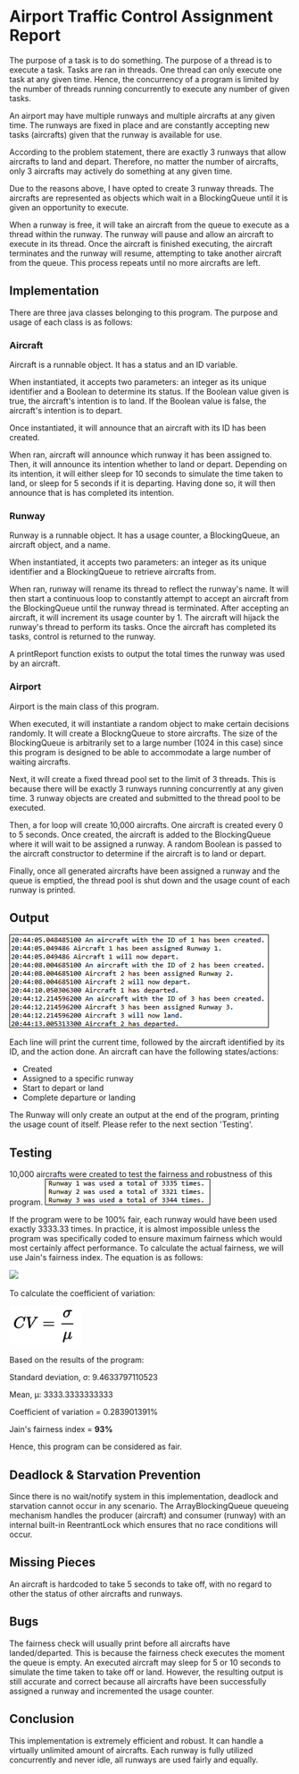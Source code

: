 # Airport Traffic Control Assignment Report

The purpose of a task is to do something. The purpose of a thread is to execute a task. Tasks are ran in threads. One thread can only execute one task at any given time. Hence, the concurrency of a program is limited by the number of threads running concurrently to execute any number of given tasks.

An airport may have multiple runways and multiple aircrafts at any given time. The runways are fixed in place and are constantly accepting new tasks (aircrafts) given that the runway is available for use.

According to the problem statement, there are exactly 3 runways that allow aircrafts to land and depart. Therefore, no matter the number of aircrafts, only 3 aircrafts may actively do something at any given time.

Due to the reasons above, I have opted to create 3 runway threads. The aircrafts are represented as objects which wait in a BlockingQueue until it is given an opportunity to execute.

When a runway is free, it will take an aircraft from the queue to execute as a thread within the runway. The runway will pause and allow an aircraft to execute in its thread. Once the aircraft is finished executing, the aircraft terminates and the runway will resume, attempting to take another aircraft from the queue. This process repeats until no more aircrafts are left.

## Implementation

There are three java classes belonging to this program. The purpose and usage of each class is as follows:

### Aircraft

Aircraft is a runnable object. It has a status and an ID variable.

When instantiated, it accepts two parameters: an integer as its unique identifier and a Boolean to determine its status. If the Boolean value given is true, the aircraft&#39;s intention is to land. If the Boolean value is false, the aircraft&#39;s intention is to depart.

Once instantiated, it will announce that an aircraft with its ID has been created.

When ran, aircraft will announce which runway it has been assigned to. Then, it will announce its intention whether to land or depart. Depending on its intention, it will either sleep for 10 seconds to simulate the time taken to land, or sleep for 5 seconds if it is departing. Having done so, it will then announce that is has completed its intention.

### Runway

Runway is a runnable object. It has a usage counter, a BlockingQueue, an aircraft object, and a name.

When instantiated, it accepts two parameters: an integer as its unique identifier and a BlockingQueue to retrieve aircrafts from.

When ran, runway will rename its thread to reflect the runway&#39;s name. It will then start a continuous loop to constantly attempt to accept an aircraft from the BlockingQueue until the runway thread is terminated. After accepting an aircraft, it will increment its usage counter by 1. The aircraft will hijack the runway&#39;s thread to perform its tasks. Once the aircraft has completed its tasks, control is returned to the runway.

A printReport function exists to output the total times the runway was used by an aircraft.

### Airport

Airport is the main class of this program.

When executed, it will instantiate a random object to make certain decisions randomly. It will create a BlockngQueue to store aircrafts. The size of the BlockingQueue is arbitrarily set to a large number (1024 in this case) since this program is designed to be able to accommodate a large number of waiting aircrafts.

Next, it will create a fixed thread pool set to the limit of 3 threads. This is because there will be exactly 3 runways running concurrently at any given time. 3 runway objects are created and submitted to the thread pool to be executed.

Then, a for loop will create 10,000 aircrafts. One aircraft is created every 0 to 5 seconds. Once created, the aircraft is added to the BlockingQueue where it will wait to be assigned a runway. A random Boolean is passed to the aircraft constructor to determine if the aircraft is to land or depart.

Finally, once all generated aircrafts have been assigned a runway and the queue is emptied, the thread pool is shut down and the usage count of each runway is printed.

## Output

<img src="images/output.png">

Each line will print the current time, followed by the aircraft identified by its ID, and the action done. An aircraft can have the following states/actions:

- Created
- Assigned to a specific runway
- Start to depart or land
- Complete departure or landing

The Runway will only create an output at the end of the program, printing the usage count of itself. Please refer to the next section &#39;Testing&#39;.

## Testing

10,000 aircrafts were created to test the fairness and robustness of this program.
<img src="images/report.png">

If the program were to be 100% fair, each runway would have been used exactly 3333.33 times. In practice, it is almost impossible unless the program was specifically coded to ensure maximum fairness which would most certainly affect performance. To calculate the actual fairness, we will use Jain&#39;s fairness index. The equation is as follows:

<img src="images/equation.png">

To calculate the coefficient of variation:

<img src="images/variation.png">

Based on the results of the program:

Standard deviation, σ: 9.4633797110523

Mean, μ: 3333.3333333333

Coefficient of variation = 0.283901391%

Jain&#39;s fairness index = **93%**

Hence, this program can be considered as fair.

## Deadlock &amp; Starvation Prevention

Since there is no wait/notify system in this implementation, deadlock and starvation cannot occur in any scenario. The ArrayBlockingQueue queueing mechanism handles the producer (aircraft) and consumer (runway) with an internal built-in ReentrantLock which ensures that no race conditions will occur.

## Missing Pieces

An aircraft is hardcoded to take 5 seconds to take off, with no regard to other the status of other aircrafts and runways.

## Bugs

The fairness check will usually print before all aircrafts have landed/departed. This is because the fairness check executes the moment the queue is empty. An executed aircraft may sleep for 5 or 10 seconds to simulate the time taken to take off or land. However, the resulting output is still accurate and correct because all aircrafts have been successfully assigned a runway and incremented the usage counter.

## Conclusion

This implementation is extremely efficient and robust. It can handle a virtually unlimited amount of aircrafts. Each runway is fully utilized concurrently and never idle, all runways are used fairly and equally.
